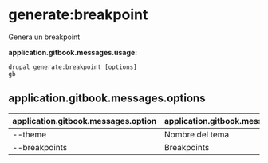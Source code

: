 # generate:breakpoint
Genera un breakpoint

**application.gitbook.messages.usage:**
```
drupal generate:breakpoint [options]
gb
```

## application.gitbook.messages.options
application.gitbook.messages.option | application.gitbook.messages.details
-------|-------------
--theme | Nombre del tema
--breakpoints | Breakpoints
